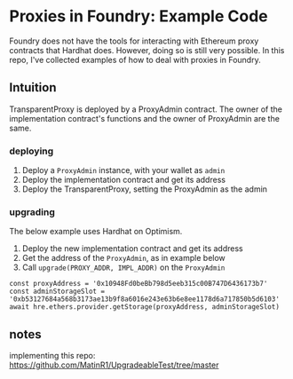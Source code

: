 # Proxies in Foundry: Example Code
Foundry does not have the tools for interacting with Ethereum proxy
contracts that Hardhat does. However, doing so is still very possible.
In this repo, I've collected examples of how to deal with proxies in
Foundry.

## Intuition
TransparentProxy is deployed by a ProxyAdmin contract. The owner of the
implementation contract's functions and the owner of ProxyAdmin are the
same.

### deploying
1. Deploy a `ProxyAdmin` instance, with your wallet as `admin`
2. Deploy the implementation contract and get its address
3. Deploy the TransparentProxy, setting the ProxyAdmin as the admin

### upgrading
The below example uses Hardhat on Optimism.

1. Deploy the new implementation contract and get its address
2. Get the address of the `ProxyAdmin`, as in example below
3. Call `upgrade(PROXY_ADDR, IMPL_ADDR)` on the `ProxyAdmin`
```
const proxyAddress = '0x10948Fd0beBb798d5eeb315c00B747D6436173b7'
const adminStorageSlot = '0xb53127684a568b3173ae13b9f8a6016e243e63b6e8ee1178d6a717850b5d6103'
await hre.ethers.provider.getStorage(proxyAddress, adminStorageSlot)
```

## notes
implementing this repo:
https://github.com/MatinR1/UpgradeableTest/tree/master

